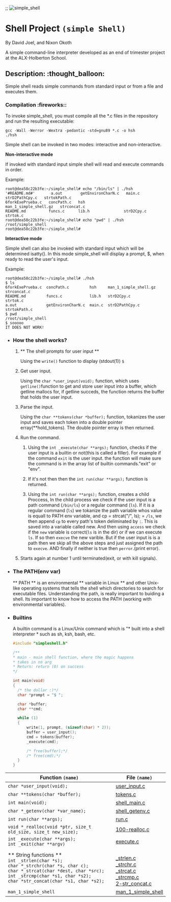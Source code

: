;; ![simple_shell](https://i.imgur.com/1qxIw3q.png)

# Shell Project `(simple Shell)`

By David Joel, and Nixon Okoth

A simple command-line interpreter developed as an end of trimester project at the ALX-Holberton School.

<h2>Description: :thought_balloon:</h2>

Simple shell reads simple commands from standard input or from a file and executes them.

<h3>Compilation :fireworks::</h3>

To invoke simple_shell, you must compile all the *.c files in the repository and run the resulting executable:

`gcc -Wall -Werror -Wextra -pedantic -std=gnu89 *.c -o hsh`<br/>
`./hsh`

Simple shell can be invoked in two modes: interactive and non-interactive.<br/>

**Non-interactive mode**

If invoked with standard input simple shell will read and execute commands in order.

Example:

`root@dea58c22b3fe:~/simple_shell# echo "/bin/ls" | ./hsh`<br/>
`'#README.md#'       a.out        getEnvironCharN.c   main.c                  strD2PathCpy.c   strtokPath.c`<br/>
`6forkExePrueba.c   concPath.c   hsh                 man_1_simple_shell.gz   strconcat.c`<br/>
`README.md          funcs.c      lib.h               strD2Cpy.c              strtok.c`<br/>
`root@dea58c22b3fe:~/simple_shell# echo "pwd" | ./hsh`<br/>
`/root/simple_shell`<br/>
`root@dea58c22b3fe:~/simple_shell#`<br/>


**Interactive mode**

Simple shell can also be invoked with standard input which will be determined isatty(). In this mode simple_shell will display a prompt, $, when ready to read the user's input.

Example:

`root@dea58c22b3fe:~/simple_shell# ./hsh`<br/>
`$ ls`<br/>
`6forkExePrueba.c  concPath.c         hsh     man_1_simple_shell.gz  strconcat.c`<br/>
`README.md         funcs.c            lib.h   strD2Cpy.c             strtok.c`<br/>
`a.out             getEnvironCharN.c  main.c  strD2PathCpy.c         strtokPath.c`<br/>
`$ pwd`<br/>
`/root/simple_shell`<br/>
`$ sooooo`<br/>
`IT DOES NOT WORK!`<br/>


- ### How the shell works?

  1. ** The shell prompts for user input **

     Using the `write()` function to display (stdout(1)) `$ `

  2. Get user input.

     Using the `char *user_input(void);` function, which uses `getline()`function to get and store user input into a buffer, which getline mallocs for, if getline succeds, the function returns the buffer that holds the user input. 

  3. Parse the input.

     Using the `char **tokens(char *buffer);` function, tokanizes the user input and saves each token into a double pointer erray(**hold_tokens). The double pointer erray is then returned.

  4. Run the command.

     1. Using the `int _execute(char **args);` function, checks if the user input is a builtin or not(this is called a filler). For example if the command `exit` is the user input. the function will make sure the command is in the array list of builtin commands."exit" or "env".

     2. If it's not then then the `int run(char **args);` function is returned.

     3. Using the `int run(char **args);` function, creates a child Proccess, In the child process we check if the user input is a path command (`/bin/ls`) or a regular command (`ls`). If it is a regular command (`ls`) we tokanize the path variable whos value is equall to PATH env variable, and cp = strcat("/", ls); = `/ls`, we then append `cp` to every path's token deliminated by `:`. This is saved into a variable called new. And then using `access` we check if the `new` variable is correct(`ls` is in the dir) or if we can execute `ls`. If so then `execve` the new varible. But if the user input is is a path then we skip all the above steps and just assigned the path to `execve`. AND finally if neither is true then `perror`.(print error).

  5. Starts again at number 1 until terminated(exit, or with kill signals).

- ### The PATH(env var)

  ** PATH ** is an environmental ** variable in Linux ** and other Unix-like operating systems that tells the shell which directories to search for executable files. Understanding the path, is really important to buiding a shell. Its important to know how to access the PATH (working with environmental variables). 

  

- ### Builtins

  A builtin command is a Linux/Unix command which is "* built into a shell interpreter * such as sh, ksh, bash, etc.

  

  ```c
  #include "simpleshell.h"
  
  /**
  * main - main shell function, where the magic happens
  * takes in no arg
  * Return: return (0) on success
  */
  
  int main(void)
  {
  	/* the dollar :)*/
  	char *prompt = "$ ";
  
  	char *buffer;
  	char **cmd;
  
  	while (1)
  	{
  		write(1, prompt, (sizeof(char) * 2));
  		buffer = user_input();
  		cmd = tokens(buffer);
  		_execute(cmd);
  
  		/* free(buffer);*/
  		/* free(cmd);*/
  	}
  }
  ```

  

  

| Function `(name)`                                            | File `(name)`                                                |
| ------------------------------------------------------------ | ------------------------------------------------------------ |
| `char *user_input(void);`                                    | [user_input.c](https://github.com/DavidJ001/simple_shell/blob/master/user_input.c) |
| `char **tokens(char *buffer);`                               | [tokens.c](https://github.com/DavidJ001/simple_shell/blob/master/tokens.c) |
| `int main(void);`                                            | [shell_main.c](https://github.com/DavidJ001/simple_shell/blob/master/shell_main.c) |
| `char *_getenv(char *var_name);`                             | [shell_getenv.c](https://github.com/DavidJ001/simple_shell/blob/master/shell_getenv.c) |
| `int run(char **args);`                                      | [run.c](https://github.com/DavidJ001/simple_shell/blob/master/run.c) |
| `void *_realloc(void *ptr, size_t old_size, size_t new_size);` | [100-realloc.c](https://github.com/DavidJ001/simple_shell/blob/master/100-realloc.c) |
| `int _execute(char **args);`<br />`int _exit(char **argv)`   | [execute.c](https://github.com/DavidJ001/simple_shell/blob/master/execute.c) |
| ** String functions **<br />`int _strlen(char *s);`<br />`char *_strchr(char *s, char c);`<br />`char *_strcat(char *dest, char *src);`<br />`int _strcmp(char *s1, char *s2);`<br />`char *str_concat(char *s1, char *s2);` | <br />[_strlen.c](https://github.com/DavidJ001/simple_shell/blob/master/_strlen.c)<br />[_strchr.c](https://github.com/DavidJ001/simple_shell/blob/master/_strchr.c)<br />[_strcat.c](https://github.com/DavidJ001/simple_shell/blob/master/_strcat.c)<br />[_strcmp.c](https://github.com/DavidJ001/simple_shell/blob/master/3-strcmp.c)<br />[2-str_concat.c](https://github.com/DavidJ001/simple_shell/blob/master/2-str_concat.c) |
| `man_1_simple_shell`                                         | [man_1_simple_shell](https://github.com/DavidJ001/simple_shell/blob/master/man_1_simple_shell) |



